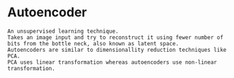 # Autoencoder
    An unsupervised learning technique.
    Takes an image input and try to reconstruct it using fewer number of bits from the bottle neck, also known as latent space.
    Autoencoders are similar to dimensionallity reduction techniques like PCA.
    PCA uses linear transformation whereas autoencoders use non-linear transformation.
